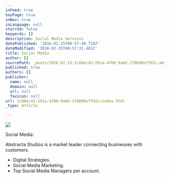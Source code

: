 ```yaml
---
inFeed: true
hasPage: true
inNav: true
inLanguage: null
starred: false
keywords: []
description: Social Media Services
datePublished: '2016-02-15T00:57:49.718Z'
dateModified: '2016-02-15T00:57:31.481Z'
title: Social Media
author: []
sourcePath: _posts/2016-02-15-1c88ec43-291a-4700-9a8d-2f0890a7fd2c.md
published: true
authors: []
publisher:
  name: null
  domain: null
  url: null
  favicon: null
url: 1c88ec43-291a-4700-9a8d-2f0890a7fd2c/index.html
_type: Article

---
```

![](https://the-grid-user-content.s3-us-west-2.amazonaws.com/54b22d7c-9055-4fd5-8df1-a44c5dcf56fa.png)

Social Media:

Abstracta Studios is a market leader connecting businesses with customers.

* Digital Strategies.
* Social Media Marketing.
* Top Social Media Managers per account.